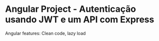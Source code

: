 # Angular Project - Autenticação usando JWT e um API com Express
 
 Angular features: Clean code, lazy load
 
 
